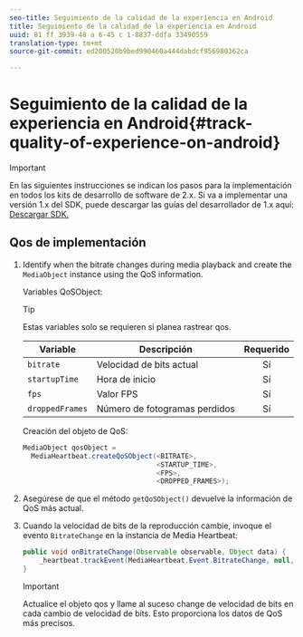 ```yaml
---
seo-title: Seguimiento de la calidad de la experiencia en Android
title: Seguimiento de la calidad de la experiencia en Android
uuid: 81 ff 3939-48 a 6-45 c 1-8837-ddfa 33490559
translation-type: tm+mt
source-git-commit: ed200520b9bed990460a444dabdcf956980362ca

---
```



# Seguimiento de la calidad de la experiencia en Android{#track-quality-of-experience-on-android}

>[!IMPORTANT]
>
>En las siguientes instrucciones se indican los pasos para la implementación en todos los kits de desarrollo de software de 2.x. Si va a implementar una versión 1.x del SDK, puede descargar las guías del desarrollador de 1.x aquí: [Descargar SDK.](../../sdk-implement/download-sdks.md)

## Qos de implementación

1. Identify when the bitrate changes during media playback and create the `MediaObject` instance using the QoS information.

   Variables QoSObject:

   >[!TIP]
   >
   >Estas variables solo se requieren si planea rastrear qos.

   | Variable | Descripción | Requerido |
   | --- | --- | :---: |
   | `bitrate` | Velocidad de bits actual | Sí |
   | `startupTime` | Hora de inicio | Sí |
   | `fps` | Valor FPS | Sí |
   | `droppedFrames` | Número de fotogramas perdidos | Sí |

   Creación del objeto de QoS:

   ```java
   MediaObject qosObject =  
     MediaHeartbeat.createQoSObject(<BITRATE>,  
                                    <STARTUP_TIME>,  
                                    <FPS>,  
                                    <DROPPED_FRAMES>);
   ```

1. Asegúrese de que el método `getQoSObject()` devuelve la información de QoS más actual.
1. Cuando la velocidad de bits de la reproducción cambie, invoque el evento `BitrateChange` en la instancia de Media Heartbeat:

   ```java
   public void onBitrateChange(Observable observable, Object data) {  
       _heartbeat.trackEvent(MediaHeartbeat.Event.BitrateChange, null, null); 
   } 
   ```

   >[!IMPORTANT]
   >
   >Actualice el objeto qos y llame al suceso change de velocidad de bits en cada cambio de velocidad de bits. Esto proporciona los datos de QoS más precisos.

